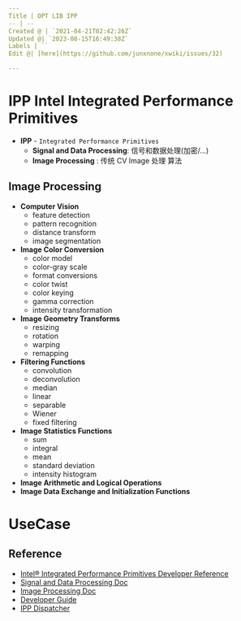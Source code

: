 ```yaml
---
Title | OPT LIB IPP
-- | --
Created @ | `2021-04-21T02:42:26Z`
Updated @| `2023-08-15T16:49:38Z`
Labels | ``
Edit @| [here](https://github.com/junxnone/xwiki/issues/32)

---
```

# IPP Intel Integrated Performance Primitives

- **IPP** - `Integrated Performance Primitives`
  - **Signal and Data Processing**: 信号和数据处理(加密/...)
  - **Image Processing** : 传统 CV Image 处理 算法


## Image Processing
- **Computer Vision**
  - feature detection
  - pattern recognition
  - distance transform
  - image segmentation
- **Image Color Conversion**
  - color model
  - color-gray scale
  - format conversions
  - color twist
  - color keying
  - gamma correction
  - intensity transformation
- **Image Geometry Transforms**
  - resizing
  - rotation
  - warping
  - remapping
- **Filtering Functions**
  - convolution 
  - deconvolution 
  - median
  - linear
  - separable
  - Wiener
  - fixed filtering
- **Image Statistics Functions**
  - sum
  - integral
  - mean
  - standard deviation
  - intensity histogram
- **Image Arithmetic and Logical Operations**
- **Image Data Exchange and Initialization Functions**




# UseCase


## Reference
- [Intel® Integrated Performance Primitives Developer Reference](https://software.intel.com/content/www/us/en/develop/documentation/ipp-dev-reference/top.html)
- [Signal and Data Processing Doc](https://software.intel.com/content/dam/develop/external/us/en/documents/ipps.pdf)
- [Image Processing Doc](https://software.intel.com/content/dam/develop/external/us/en/documents/ippi.pdf)
- [Developer Guide](https://www.intel.com/content/www/us/en/docs/ipp/developer-guide-oneapi/2021-9/overview.html)
- [IPP Dispatcher](https://www.intel.com/content/www/us/en/developer/articles/technical/understanding-cpu-optimized-code-used-in-intel-ipp.html)
